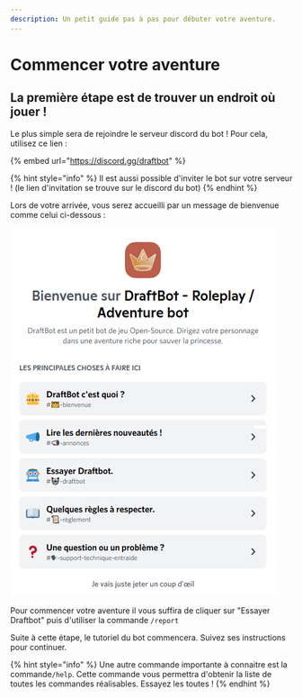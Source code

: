```yaml
---
description: Un petit guide pas à pas pour débuter votre aventure.
---
```


# Commencer votre aventure

## La première étape est de trouver un endroit où jouer !

Le plus simple sera de rejoindre le serveur discord du bot ! Pour cela, utilisez ce lien :

{% embed url="https://discord.gg/draftbot" %}

{% hint style="info" %}
Il est aussi possible d'inviter le bot sur votre serveur ! (le lien d'invitation se trouve sur le discord du bot)&#x20;
{% endhint %}

Lors de votre arrivée, vous serez accueilli par un message de bienvenue comme celui ci-dessous :

![Le message de bienvenue que vous pouvez rencontrer](<../.gitbook/assets/Accueil DB white.png>)

Pour commencer votre aventure il vous suffira de cliquer sur "Essayer Draftbot" puis d'utiliser la commande `/report`

Suite à cette étape, le tutoriel du bot commencera. Suivez ses instructions pour continuer.

{% hint style="info" %}
Une autre commande importante à connaitre est la commande`/help`. Cette commande vous permettra d'obtenir la liste de toutes les commandes réalisables. Essayez les toutes !
{% endhint %}
